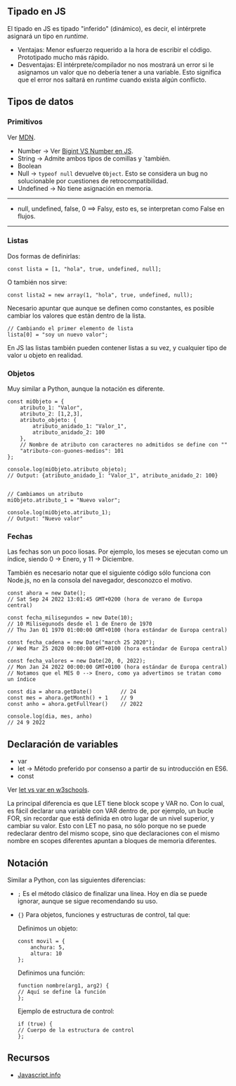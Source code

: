 ## Tipado en JS

El tipado en JS es tipado "inferido" (dinámico), es decir, el intérprete asignará un tipo en *runtime*. 

- Ventajas: Menor esfuerzo requerido a la hora de escribir el código. Prototipado mucho más rápido.
- Desventajas: El intérprete/compilador no nos mostrará un error si le asignamos un valor que no debería tener a una variable. Esto significa que el error nos saltará en *runtime* cuando exista algún conflicto.


## Tipos de datos

### Primitivos

Ver [MDN](https://developer.mozilla.org/en-US/docs/Glossary/Primitive).

- Number -> Ver [Bigint VS Number en JS](https://stackoverflow.com/questions/61583163/javascript-data-type-bigint-vs-number).
- String -> Admite ambos tipos de comillas y `también.
- Boolean
- Null -> `typeof null` devuelve `Object`. Esto se considera un bug no solucionable por cuestiones de retrocompatibilidad. 
- Undefined -> No tiene asignación en memoria.

---
-  null, undefined, false, 0 ==> Falsy, esto es, se interpretan como False en flujos.

---
### Listas

Dos formas de definirlas:

````
const lista = [1, "hola", true, undefined, null];
````
O también nos sirve:
````
const lista2 = new array(1, "hola", true, undefined, null);
````

Necesario apuntar que aunque se definen como constantes, es posible cambiar los valores que están dentro de la lista.

````
// Cambiando el primer elemento de lista
lista[0] = "soy un nuevo valor";
````

En JS las listas también pueden contener listas a su vez, y cualquier tipo de valor u objeto en realidad.

### Objetos

Muy similar a Python, aunque la notación es diferente.

````
const miObjeto = {
	atributo_1: "Valor",
	atributo_2: [1,2,3],
	atributo_objeto: {
		atributo_anidado_1: "Valor_1",
		atributo_anidado_2: 100
	},
	// Nombre de atributo con caracteres no admitidos se define con ""
	"atributo-con-guones-medios": 101
};

console.log(miObjeto.atributo_objeto);
// Output: {atributo_anidado_1: "Valor_1", atributo_anidado_2: 100}


// Cambiamos un atributo
miObjeto.atributo_1 = "Nuevo valor";

console.log(miObjeto.atributo_1);
// Output: "Nuevo valor"
````

### Fechas
Las fechas son un poco liosas. Por ejemplo, los meses se ejecutan como un índice, siendo 0 -> Enero, y 11 -> Diciembre.

También es necesario notar que el siguiente código sólo funciona con Node.js, no en la consola del navegador, desconozco el motivo.

````
const ahora = new Date();
// Sat Sep 24 2022 13:01:45 GMT+0200 (hora de verano de Europa central)

const fecha_milisegundos = new Date(10);
// 10 Milisegunods desde el 1 de Enero de 1970
// Thu Jan 01 1970 01:00:00 GMT+0100 (hora estándar de Europa central)

const fecha_cadena = new Date("march 25 2020");
// Wed Mar 25 2020 00:00:00 GMT+0100 (hora estándar de Europa central)

const fecha_valores = new Date(20, 0, 2022);
// Mon Jan 24 2022 00:00:00 GMT+0100 (hora estándar de Europa central)
// Notamos que el MES 0 --> Enero, como ya advertimos se tratan como un índice

const dia = ahora.getDate() 		// 24
const mes = ahora.getMonth() + 1	// 9
const anho = ahora.getFullYear()	// 2022

console.log(dia, mes, anho)
// 24 9 2022
````


## Declaración de variables

- var
- let -> Método preferido por consenso a partir de su introducción en ES6.
- const

Ver [let vs var en w3schools](https://www.w3schools.com/JS/js_let.asp).

La principal diferencia es que LET tiene block scope y VAR no. Con lo cual, es fácil declarar una variable con VAR dentro de, por ejemplo, un bucle FOR, sin recordar que está definida en otro lugar de un nivel superior, y cambiar su valor. Esto con LET no pasa, no sólo porque no se puede redeclarar dentro del mismo scope, sino que declaraciones con el mismo nombre en scopes diferentes apuntan a bloques de memoria diferentes.

## Notación

Similar a Python, con las siguientes diferencias:

- `;` Es el método clásico de finalizar una línea. Hoy en día se puede ignorar, aunque se sigue recomendando su uso.
- `{}` Para objetos, funciones y estructuras de control, tal que:

    Definimos un objeto:
    ````
    const movil = {
        anchura: 5,
        altura: 10
    };
    ````
	Definimos una función:
	````
	function nombre(arg1, arg2) {
	// Aquí se define la función
	};
	````
	Ejemplo de estructura de control:
	````
	if (true) {
	// Cuerpo de la estructura de control
	};
	````

## Recursos

- [Javascript.info](https://javascript.info/types)